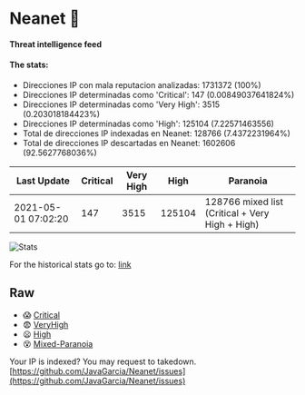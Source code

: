 # Neanet :hocho:
#### Threat intelligence feed
#### The stats:

- Direcciones IP con mala reputacion analizadas: 1731372 (100%)
- Direcciones IP determinadas como 'Critical':  147 (0.00849037641824%)
- Direcciones IP determinadas como 'Very High':  3515 (0.203018184423%)
- Direcciones IP determinadas como 'High':  125104 (7.22571463556)
- Total de direcciones IP indexadas en Neanet:  128766 (7.4372231964%)
- Total de direcciones IP descartadas en Neanet:  1602606 (92.5627768036%)

| Last Update | Critical | Very High | High | Paranoia |
| --- | --- | --- | --- | --- |
| 2021-05-01 07:02:20 | 147 | 3515 | 125104 | 128766 mixed list (Critical + Very High + High)|

![Stats](https://docs.google.com/spreadsheets/d/e/2PACX-1vSnaNMIXVabIpDJjufMlzH7poXnshF3mgd8Is1g9ytUEzVsP5my4Trn8f-xkoLLQ38xpL3HtmUexLo6/pubchart?oid=501124687&format=image)

For the historical stats go to: [link](/stats.csv)
## Raw
- :scream: [Critical](https://raw.githubusercontent.com/JavaGarcia/Neanet/master/blacklists/neanet_critical.txt)
- :fearful: [VeryHigh](https://raw.githubusercontent.com/JavaGarcia/Neanet/master/blacklists/neanet_veryHigh.txtt)
- :frowning: [High](https://raw.githubusercontent.com/JavaGarcia/Neanet/master/blacklists/neanet_high.txt)
- :dizzy_face: [Mixed-Paranoia](https://raw.githubusercontent.com/JavaGarcia/Neanet/master/blacklists/neanet_all.txt)


Your IP is indexed? You may request to takedown. [https://github.com/JavaGarcia/Neanet/issues](https://github.com/JavaGarcia/Neanet/issues)





























































































































































































































































































































































































































































































































































































































































































































































































































































































































































































































































































































































































































































































































































































































































































































































































































































































































































































































































































































































































































































































































































































































































































































































































































































































































































































































































































































































































































































































































































































































































































































































































































































































































































































































































































































































































































































































































































































































































































































































































































































































































































































































































































































































































































































































































































































































































































































































































































































































































































































































































































































































































































































































































































































































































































































































































































































































































































































































































































































































































































































































































































































































